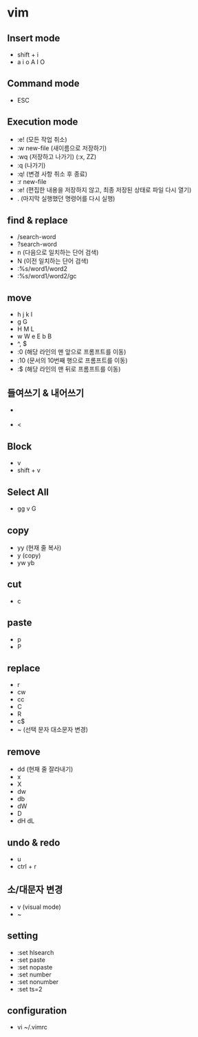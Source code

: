 # vim

## Insert mode

- shift + i
- a i o A I O

## Command mode

- ESC

## Execution mode

- :e! (모든 작업 취소)
- :w new-file (새이름으로 저장하기)
- :wq (저장하고 나가기) (:x, ZZ)
- :q (나가기)
- :q! (변경 사항 취소 후 종료)
- :r new-file
- :e! (편집한 내용을 저장하지 않고, 최종 저장된 상태로 파일 다시 열기)
- . (마지막 실행했던 명령어를 다시 실행)

## find & replace

- /search-word
- ?search-word
- n (다음으로 일치하는 단어 검색)
- N (이전 일치하는 단어 검색)
- :%s/word1/word2
- :%s/word1/word2/gc

## move

- h j k l
- g G
- H M L
- w W e E b B
- ^, $
- :0 (해당 라인의 맨 앞으로 프롬프트를 이동)
- :10 (문서의 10번째 행으로 프롬프트를 이동)
- :$ (해당 라인의 맨 뒤로 프롬프트를 이동)

## 들여쓰기 & 내어쓰기

- >
- <

## Block

- v
- shift + v

## Select All

- gg v G

## copy

- yy (현재 줄 복사)
- y (copy)
- yw yb

## cut

- c

## paste

- p
- P

## replace

- r
- cw
- cc
- C
- R
- c$
- ~ (선택 문자 대소문자 변경)

## remove

- dd (현재 줄 잘라내기)
- x
- X
- dw
- db
- dW
- D
- dH dL

## undo & redo

- u
- ctrl + r

## 소/대문자 변경

- v (visual mode)
- ~

## setting

- :set hlsearch
- :set paste
- :set nopaste
- :set number
- :set nonumber
- :set ts=2

## configuration

- vi ~/.vimrc